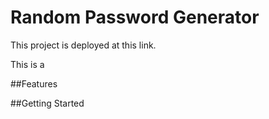 # Random Password Generator


This project is deployed at this link.

This is a 

##Features


##Getting Started

